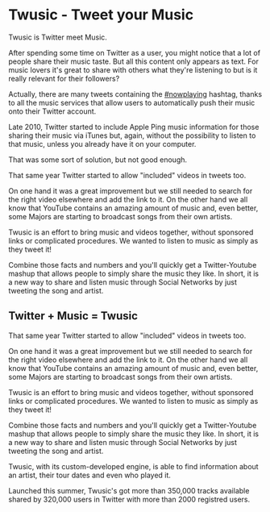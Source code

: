 # Twusic - Tweet your Music

Twusic is Twitter meet Music.

After spending some time on Twitter as a user, you might notice that a lot of people share their music taste. But all this content only appears as text. For music lovers it's great to share with others what they're listening to but is it really relevant for their followers?

Actually, there are many tweets containing the <a href="http://twitter.com/#!/search/%23nowplaying">#nowplaying</a> hashtag, thanks to all the music services that allow users to automatically push their music onto their Twitter account.

Late 2010, Twitter started to include Apple Ping music information for those sharing their music via iTunes but, again, without the possibility to listen to that music, unless you already have it on your computer.

That was some sort of solution, but not good enough.

That same year Twitter started to allow "included" videos in tweets too. 

On one hand it was a great improvement but we still needed to search for the right video elsewhere and add the link to it.
On the other hand we all know that YouTube contains an amazing amount of music and, even better, some Majors are starting to broadcast songs from their own artists.

Twusic is an effort to bring music and videos together, without sponsored links or complicated procedures. We wanted to listen to music as simply as they tweet it!

Combine those facts and numbers and you'll quickly get a Twitter-Youtube mashup that allows people to simply share the music they like. In short, it is a new way to share and listen music through Social Networks by just tweeting the song and artist.

## Twitter + Music = Twusic

That same year Twitter started to allow "included" videos in tweets too. 

On one hand it was a great improvement but we still needed to search for the right video elsewhere and add the link to it.
On the other hand we all know that YouTube contains an amazing amount of music and, even better, some Majors are starting to broadcast songs from their own artists.

Twusic is an effort to bring music and videos together, without sponsored links or complicated procedures. We wanted to listen to music as simply as they tweet it!

Combine those facts and numbers and you'll quickly get a Twitter-Youtube mashup that allows people to simply share the music they like. In short, it is a new way to share and listen music through Social Networks by just tweeting the song and artist.

Twusic, with its custom-developed engine, is able to find information about an artist, their tour dates and even who played it.

Launched this summer, Twusic's got more than 350,000 tracks available shared by 320,000 users in Twitter with more than 2000 registred users.